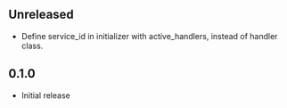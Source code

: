 ## Unreleased
- Define service_id in initializer with active_handlers, instead of handler class.

## 0.1.0

- Initial release
